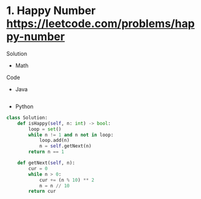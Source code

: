 # 1. Happy Number https://leetcode.com/problems/happy-number

Solution

- Math 

Code

- Java

```java

```

- Python

```python
class Solution:
    def isHappy(self, n: int) -> bool:
        loop = set()
        while n != 1 and n not in loop:
            loop.add(n)
            n = self.getNext(n)
        return n == 1

    def getNext(self, n):
        cur = 0
        while n > 0:
            cur += (n % 10) ** 2
            n = n // 10
        return cur
```